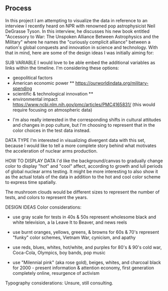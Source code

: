 ## Process

In this project I am attempting to visualize the data in reference to an interview I recently heard on NPR with renowned pop astrophysicist Neil DeGrasse Tyson. In this interview, he discusses his new book entitled "Accessory to War: The Unspoken Alliance Between Astrophysics and the Military" where he names the "curiously complicit alliance" between a nation's global conquests and innovation in science and technology. With that in mind, here are some of the design ideas I was initially aiming for:

SUB VARIABLE
I would love to be able embed the additional variables as links within the timeline. I'm considering these options:
- geopolitical factors
- American economic power **
  https://ourworldindata.org/military-spending
- scientific & technological innovation **
- environmental impact
  https://www.ncbi.nlm.nih.gov/pmc/articles/PMC4165831/ (this would require focusing on atmospheric data)
* I'm also really interested in the corresponding shifts in cultural attitudes and changes in pop culture, but I'm
choosing to represent that in the color choices in the test data instead.

DATA TYPE
I'm interested in visualizing divergent data with this set, because I would like to tell a more complete story behind what motivates the acceleration of nuclear arms production.

HOW TO DISPLAY DATA
I'd like the background/canvas to gradually change color to display "hot" and "cool" affect, according to growth and lull periods of global nuclear arms testing. It might be more interesting to also show it as the actual totals of the data in addition to the hot and cool color scheme to express time spatially.

The mushroom clouds would be different sizes to represent the number of tests, and colors to represent the years.

DESIGN IDEAS
Color considerations:
- use gray scale for tests in 40s & 50s
  represent wholesome black and white television, a la Leave It to Beaver, and news reels

- use burnt oranges, yellows, greens, & browns for 60s & 70's
  represent "funky" color schemes, Vietnam War, cynicism, and apathy

- use reds, blues, whites, hot/white, and purples for 80's & 90's
  cold war, Coca-Cola, Olympics, boy bands, pop music

- use "Milennial pink" (aka rose gold), beiges, whites, and charcoal black for 2000 - present
  information & attention economy, first generation completely online, resurgence of activism

Typography considerations:
Unsure, still consulting.
